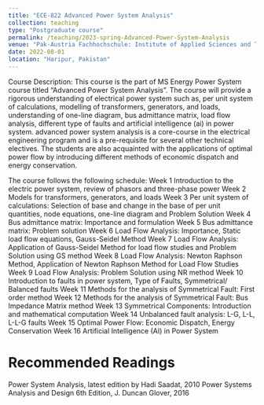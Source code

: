 ```yaml
---
title: "ECE-822 Advanced Power System Analysis"
collection: teaching
type: "Postgraduate course"
permalink: /teaching/2023-spring-Advanced-Power-System-Analysis
venue: "Pak-Austria Fachhochschule: Institute of Applied Sciences and Technology, Sino-Pak Center for Artificial Intelligence"
date: 2022-08-01
location: "Haripur, Pakistan"
---
```


Course Description:
This course is the part of MS Energy Power System course titled “Advanced Power System Analysis”. The course will provide a rigorous understanding of electrical power system such as, per unit system of calculations, modelling of transformers, generators, and loads, understanding of one-line diagram, bus admittance matrix, load flow analysis, different type of faults and artificial intelligence (ai) in power system. advanced power system analysis is a core-course in the electrical engineering program and is a pre-requisite for several other technical electives. The students are also acquainted with the applications of optimal power flow by introducing different methods of economic dispatch and energy conservation. 

The course follows the following schedule:
Week 1	Introduction to the electric power system, review of phasors and three-phase power
Week 2	Models for transformers, generators, and loads
Week 3	Per unit system of calculations: Selection of base and change in the base of per unit quantities, node equations, one-line diagram and Problem Solution
Week 4	Bus admittance matrix: Importance and formulation
Week 5	Bus admittance matrix: Problem solution
Week 6	Load Flow Analysis: Importance, Static load flow equations, Gauss-Seidel Method
Week 7	Load Flow Analysis: Application of Gauss-Seidel Method for load flow studies and Problem Solution using GS method
Week 8	Load Flow Analysis: Newton Raphson Method, Application of Newton Raphson Method for Load Flow Studies
Week 9	Load Flow Analysis: Problem Solution using NR method
Week 10	Introduction to faults in power system, Type of Faults, Symmetrical/ Balanced faults
Week 11	Methods for the analysis of Symmetrical Fault: First order method
Week 12	Methods for the analysis of Symmetrical Fault: Bus Impedance Matrix method
Week 13	Symmetrical Components: Introduction and mathematical computation
Week 14	Unbalanced fault analysis: L-G, L-L, L-L-G faults
Week 15	Optimal Power Flow: Economic Dispatch, Energy Conservation
Week 16	Artificial Intelligence (AI) in Power System


Recommended Readings
======

Power System Analysis, latest edition by Hadi Saadat, 2010
Power Systems Analysis and Design 6th Edition, J. Duncan Glover, 2016 

